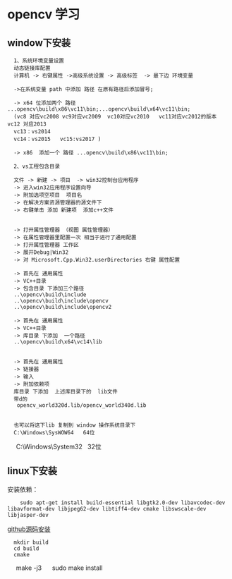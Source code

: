 # opencv 学习

## window下安装
      1、系统环境变量设置
      动态链接库配置
      计算机 -> 右键属性 ->高级系统设置 -> 高级标签  -> 最下边 环境变量

      ->在系统变量 path 中添加 路径 在原有路径后添加冒号;

      -> x64 位添加两个 路径 ...opencv\build\x86\vc11\bin;...opencv\build\x64\vc11\bin;
      (vc8 对应vc2008 vc9对应vc2009  vc10对应vc2010   vc11对应vc2012的版本  vc12 对应2013 
      vc13：vs2014 
      vc14：vs2015   vc15:vs2017 )

      -> x86  添加一个 路径 ...opencv\build\x86\vc11\bin;

      2、vs工程包含目录

      文件 -> 新建 -> 项目  -> win32控制台应用程序
      -> 进入win32应用程序设置向导
      -> 附加选项空项目  项目名
      -> 在解决方案资源管理器的源文件下
      -> 右键单击 添加 新建项  添加c++文件


      -> 打开属性管理器 （视图 属性管理器）
      -> 在属性管理器里配置一次 相当于进行了通用配置
      -> 打开属性管理器 工作区
      -> 展开Debug|Win32
      -> 对 Microsoft.Cpp.Win32.userDirectories 右键 属性配置

      -> 首先在 通用属性 
      -> VC++目录
      -> 包含目录 下添加三个路径
      ..\opencv\build\include
      ..\opencv\build\include\opencv
      ..\opencv\build\include\opencv2

      -> 首先在 通用属性 
      -> VC++目录
      -> 库目录 下添加  一个路径
      ..\opencv\build\x64\vc14\lib


      -> 首先在 通用属性 
      -> 链接器
      -> 输入
      -> 附加依赖项
      库目录 下添加  上述库目录下的  lib文件
      带d的  
       opencv_world320d.lib/opencv_world340d.lib


      也可以将这下lib 复制到 window 操作系统目录下
      C:\Windows\SysWOW64   64位
      C:\Windows\System32   32位
## linux下安装
安装依赖：

        sudo apt-get install build-essential libgtk2.0-dev libavcodec-dev libavformat-dev libjpeg62-dev libtiff4-dev cmake libswscale-dev libjasper-dev
        
[github源码安装](https://github.com/opencv/opencv.git)

      mkdir build
      cd build
      cmake
      make -j3
      sudo make install

